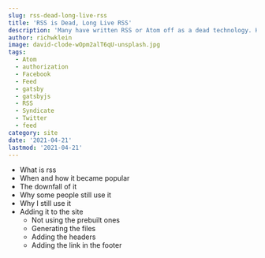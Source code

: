```yaml
---
slug: rss-dead-long-live-rss
title: 'RSS is Dead, Long Live RSS'
description: 'Many have written RSS or Atom off as a dead technology. However, it is alive and kicking. We explore why and how I added RSS support to this site.'
author: richwklein
image: david-clode-wOpm2alT6qU-unsplash.jpg
tags:
  - Atom
  - authorization
  - Facebook
  - Feed
  - gatsby
  - gatsbyjs
  - RSS
  - Syndicate
  - Twitter
  - feed
category: site
date: '2021-04-21'
lastmod: '2021-04-21'
---
```


* What is rss
* When and how it became popular
* The downfall of it
* Why some people still use it
* Why I still use it
* Adding it to the site
  * Not using the prebuilt ones
  * Generating the files
  * Adding the headers
  * Adding the link in the footer
  
